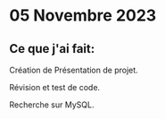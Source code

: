# 05 Novembre 2023

## Ce que j'ai fait:

Création de Présentation de projet.

Révision et test de code.

Recherche sur MySQL.